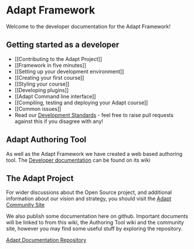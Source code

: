 # Adapt Framework
Welcome to the developer documentation for the Adapt Framework! 

## Getting started as a developer
* [[Contributing to the Adapt Project]]
* [[Framework in five minutes]]
* [[Setting up your development environment]]
* [[Creating your first course]]
* [[Styling your course]]
* [[Developing plugins]]
* [[Adapt Command line interface]]
* [[Compiling, testing and deploying your Adapt course]]
* [[Common issues]]
* Read our [Development Standards](/adaptlearning/documentation/blob/master/01_cross_workstream/developer_requirements.md) - feel free to raise pull requests against this if you disagree with any!

## Adapt Authoring Tool
As well as the Adapt Framework we have created a web based authoring tool.  The [Developer documentation](/adaptlearning/adapt_authoring/wiki) can be found on its wiki

## The Adapt Project 
For wider discussions about the Open Source project, and additional information about our vision and strategy, you should visit the [Adapt Community Site](https://community.adaptlearning.org/)

We also publish some documentation here on github.  Important documents will be linked to from this wiki, the Authoring Tool wiki and the community site, however you may find some useful stuff by exploring the repository.

[Adapt Documentation Repository](/adaptlearning/documentation)